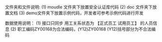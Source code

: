 

文件夹和文件说明:
(1) moudle 文件夹下放置安全认证库代码
(2) doc 文件夹下放置文档
(3) demo文件夹下放置示例代码，开发者可参考示例代码进行开发
	


数据使用说明：
(1) 接口只同步 用工关系状态为 【正式员工  试用员工】 的人员信息
(2) 职工编码ZY00168为合法编码，(Y12)ZY00168 (Y12)括号部分为不合法编码  